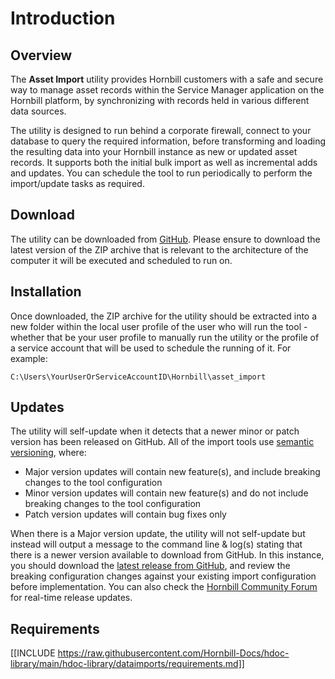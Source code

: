 # Introduction

## Overview

The **Asset Import** utility provides Hornbill customers with a safe and secure way to manage asset records within the Service Manager application on the Hornbill platform, by synchronizing with records held in various different data sources.

The utility is designed to run behind a corporate firewall, connect to your database to query the required information, before transforming and loading the resulting data into your Hornbill instance as new or updated asset records. It supports both the initial bulk import as well as incremental adds and updates. You can schedule the tool to run periodically to perform the import/update tasks as required.

## Download

The utility can be downloaded from [GitHub](https://github.com/hornbill/asset-import/releases/latest). Please ensure to download the latest version of the ZIP archive that is relevant to the architecture of the computer it will be executed and scheduled to run on.

## Installation

Once downloaded, the ZIP archive for the utility should be extracted into a new folder within the local user profile of the user who will run the tool - whether that be your user profile to manually run the utility or the profile of a service account that will be used to schedule the running of it. For example:

`C:\Users\YourUserOrServiceAccountID\Hornbill\asset_import`

## Updates

The utility will self-update when it detects that a newer minor or patch version has been released on GitHub. All of the import tools use [semantic versioning](https://semver.org/), where:

* Major version updates will contain new feature(s), and include breaking changes to the tool configuration 
* Minor version updates will contain new feature(s) and do not include breaking changes to the tool configuration
* Patch version updates will contain bug fixes only 

When there is a Major version update, the utility will not self-update but instead will output a message to the command line & log(s) stating that there is a newer version available to download from GitHub. In this instance, you should download the [latest release from GitHub](https://github.com/hornbill/asset-import/releases/latest), and review the breaking configuration changes against your existing import configuration before implementation. You can also check the [Hornbill Community Forum](https://community.hornbill.com/forum/135-announcements/) for real-time release updates.

## Requirements 

[[INCLUDE https://raw.githubusercontent.com/Hornbill-Docs/hdoc-library/main/hdoc-library/dataimports/requirements.md]]